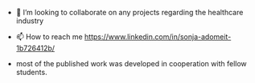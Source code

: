 - 💞️ I’m looking to collaborate on any projects regarding the healthcare industry
- 📫 How to reach me https://www.linkedin.com/in/sonja-adomeit-1b726412b/

- most of the published work was developed in cooperation with fellow students.

<!---
SonjaA14/SonjaA14 is a ✨ special ✨ repository because its `README.md` (this file) appears on your GitHub profile.
You can click the Preview link to take a look at your changes.
--->
